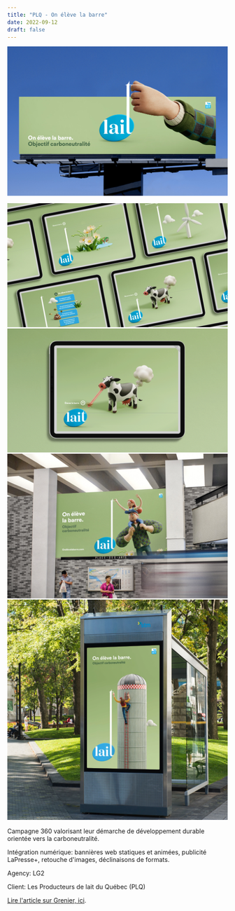 ```yaml
---
title: "PLQ - On élève la barre"
date: 2022-09-12
draft: false
---
```


![image1](plq_onelevelabarre-001.jpg)

![image4](plq_onelevelabarre-004.jpg)
![image5](plq_onelevelabarre-005.gif)
![image3](plq_onelevelabarre-003.jpg)
![image2](plq_onelevelabarre-002.png)


Campagne 360 valorisant leur démarche de développement durable orientée vers la carboneutralité.

Intégration numérique: bannières web statiques et animées, publicité LaPresse+, retouche d'images, déclinaisons de formats.

Agency: LG2

Client: Les Producteurs de lait du Québec (PLQ)

[Lire l'article sur Grenier, ici]( https://www.grenier.qc.ca/actualites/29702/les-producteurs-de-lait-du-quebec-elevent-la-barre ).
